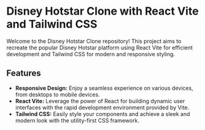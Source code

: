 # Disney Hotstar Clone with React Vite and Tailwind CSS

Welcome to the Disney Hotstar Clone repository! This project aims to recreate the popular Disney Hotstar platform using React Vite for efficient development and Tailwind CSS for modern and responsive styling.

## Features

- **Responsive Design:** Enjoy a seamless experience on various devices, from desktops to mobile devices.
- **React Vite:** Leverage the power of React for building dynamic user interfaces with the rapid development environment provided by Vite.
- **Tailwind CSS:** Easily style your components and achieve a sleek and modern look with the utility-first CSS framework.
